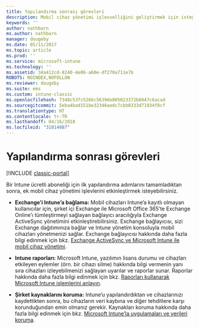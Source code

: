 ```yaml
---
title: Yapılandırma sonrası görevleri
description: Mobil cihaz yönetimi işlevselliğini geliştirmek için isteğe bağlı yapılandırma görevlerini tamamlayın.
keywords: ''
author: nathbarn
ms.author: nathbarn
manager: dougeby
ms.date: 05/11/2017
ms.topic: article
ms.prod: ''
ms.service: microsoft-intune
ms.technology: ''
ms.assetid: 34a412cd-8240-4e06-a60e-df270a711e7b
ROBOTS: NOINDEX,NOFOLLOW
ms.reviewer: dougeby
ms.suite: ems
ms.custom: intune-classic
ms.openlocfilehash: 7348c53fc5266c5639de805023372b6047c6acad
ms.sourcegitcommit: 5eba4bad151be32346aedc7cbb0333d71934f8cf
ms.translationtype: HT
ms.contentlocale: tr-TR
ms.lasthandoff: 04/16/2018
ms.locfileid: "31014087"
---
```

# <a name="post-configuration-tasks"></a>Yapılandırma sonrası görevleri

[!INCLUDE [classic-portal](../includes/classic-portal.md)]

Bir Intune ücretli aboneliği için ilk yapılandırma adımlarını tamamladıktan sonra, ek mobil cihaz yönetimi işlevlerini etkinleştirmek isteyebilirsiniz.

-   **Exchange’i Intune’a bağlama:** Mobil cihazları Intune’a kayıtlı olmayan kullanıcılar için, şirket içi Exchange ile Microsoft Office 365’te Exchange Online’ı tümleştirmeyi sağlayan bağlayıcı aracılığıyla Exchange ActiveSync yönetimini etkinleştirebilirsiniz. Exchange bağlayıcısı, sizi Exchange dağıtımınıza bağlar ve Intune yönetim konsoluyla mobil cihazları yönetmenizi sağlar. Exchange bağlayıcısı hakkında daha fazla bilgi edinmek için bkz. [Exchange ActiveSync ve Microsoft Intune ile mobil cihaz yönetimi](/intune-classic/deploy-use/mobile-device-management-with-exchange-activesync-and-microsoft-intune).

-   **Intune raporları:** Microsoft Intune, yazılımın lisans durumu ve cihazları etkileyen eylemler (örn. bir cihazı silme) hakkında bilgi vermenin yanı sıra cihazları izleyebilmenizi sağlayan uyarılar ve raporlar sunar.  Raporlar hakkında daha fazla bilgi edinmek için bkz. [Raporları kullanarak Microsoft Intune işlemlerini anlayın](/intune-classic/deploy-use/understand-microsoft-intune-operations-by-using-reports).

-   **Şirket kaynaklarını koruma:** Intune’u yapılandırdıktan ve cihazlarınızı kaydettikten sonra, bu cihazların veri kaybına ve diğer tehditlere karşı korunduğundan emin olmanız gerekir. Kaynakları koruma hakkında daha fazla bilgi edinmek için bkz. [Microsoft Intune’la uygulamaları ve verileri koruma](/intune-classic/deploy-use/protect-apps-and-data-with-microsoft-intune).
